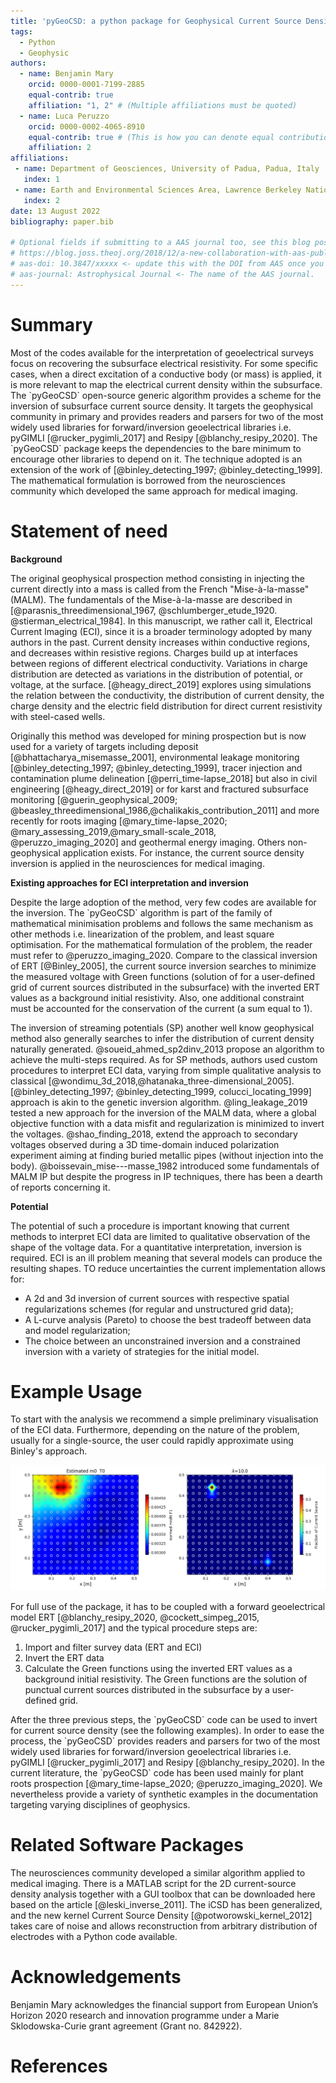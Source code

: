 ```yaml
---
title: 'pyGeoCSD: a python package for Geophysical Current Source Density inversion'
tags:
  - Python
  - Geophysic
authors:
  - name: Benjamin Mary
    orcid: 0000-0001-7199-2885
    equal-contrib: true
    affiliation: "1, 2" # (Multiple affiliations must be quoted)
  - name: Luca Peruzzo
    orcid: 0000-0002-4065-8910
    equal-contrib: true # (This is how you can denote equal contributions between multiple authors)
    affiliation: 2
affiliations:
 - name: Department of Geosciences, University of Padua, Padua, Italy
   index: 1
 - name: Earth and Environmental Sciences Area, Lawrence Berkeley National Laboratory, Berkeley, CA, United States
   index: 2
date: 13 August 2022
bibliography: paper.bib

# Optional fields if submitting to a AAS journal too, see this blog post:
# https://blog.joss.theoj.org/2018/12/a-new-collaboration-with-aas-publishing
# aas-doi: 10.3847/xxxxx <- update this with the DOI from AAS once you know it.
# aas-journal: Astrophysical Journal <- The name of the AAS journal.
---
```


# Summary

Most of the codes available for the interpretation of geoelectrical surveys focus on recovering the subsurface electrical resistivity. For some specific cases, when a direct excitation of a conductive body (or mass) is applied, it is more relevant to map the electrical current density within the subsurface. The \`pyGeoCSD\` open-source generic algorithm provides a scheme for the inversion of subsurface current source density. It targets the geophysical community in primary and provides readers and parsers for two of the most widely used libraries for forward/inversion geoelectrical libraries i.e. pyGIMLI [@rucker_pygimli_2017] and Resipy [@blanchy_resipy_2020]. The \`pyGeoCSD\` package keeps the dependencies to the bare minimum to encourage other libraries to depend on it. The technique adopted is an extension of the work of [@binley_detecting_1997; @binley_detecting_1999]. The mathematical formulation is borrowed from the neurosciences community which developed the same approach for medical imaging.

# Statement of need

**Background**

The original geophysical prospection method consisting in injecting the current directly into a mass is called from the French "Mise-à-la-masse" (MALM). The fundamentals of the Mise-à-la-masse are described in [@parasnis_threedimensional_1967, @schlumberger_etude_1920. @stierman_electrical_1984]. In this manuscript, we rather call it, Electrical Current Imaging (ECI), since it is a broader terminology adopted by many authors in the past. Current density increases within conductive regions, and decreases within resistive regions. Charges build up at interfaces between regions of different electrical conductivity. Variations in charge distribution are detected as variations in the distribution of potential, or voltage, at the surface. [@heagy_direct_2019] explores using simulations the relation between the conductivity, the distribution of current density, the charge density and the electric field distribution for direct current resistivity with steel-cased wells. 


Originally this method was developed for mining prospection but is now used for a variety of targets including deposit [@bhattacharya_misemasse_2001], environmental leakage monitoring [@binley_detecting_1997; @binley_detecting_1999], tracer injection and contamination plume delineation [@perri_time-lapse_2018] but also in civil engineering [@heagy_direct_2019] or for karst and fractured subsurface monitoring [@guerin_geophysical_2009; @beasley_threedimensional_1986,@chalikakis_contribution_2011] and more recently for roots imaging [@mary_time-lapse_2020; @mary_assessing_2019,@mary_small-scale_2018, @peruzzo_imaging_2020] and geothermal energy imaging.  Others non-geophysical application exists. For instance, the current source density inversion is applied in the neurosciences for medical imaging.  

**Existing approaches for ECI interpretation and inversion**

Despite the large adoption of the method, very few codes are available for the inversion. The \`pyGeoCSD\` algorithm is part of the family of mathematical minimisation problems and follows the same mechanism as other methods i.e. linearization of the problem, and least square optimisation. For the mathematical formulation of the problem, the reader must refer to @peruzzo_imaging_2020. Compare to the classical inversion of ERT [@Binley_2005], the current source inversion searches to minimize the measured voltage with Green functions (solution of for a user-defined grid of current sources distributed in the subsurface) with the inverted ERT values as a background initial resistivity. Also, one additional constraint must be accounted for the conservation of the current (a sum equal to 1). 

The inversion of streaming potentials (SP) another well know geophysical method also generally searches to infer the distribution of current density naturally generated. 
@soueid_ahmed_sp2dinv_2013 propose an algorithm to achieve the multi-steps required. 
As for SP methods, authors used custom procedures to interpret ECI data, varying from simple qualitative analysis to classical [@wondimu_3d_2018,@hatanaka_three-dimensional_2005]. [@binley_detecting_1997; @binley_detecting_1999, colucci_locating_1999] approach is akin to the genetic inversion algorithm. @ling_leakage_2019 tested a new approach for the inversion of the MALM data, where a global objective function with a data misfit and regularization is minimized to invert the voltages. @shao_finding_2018, extend the approach to secondary voltages observed during a 3D time-domain induced polarization experiment aiming at finding buried metallic pipes (without injection into the body). @boissevain_mise---masse_1982 introduced some fundamentals of MALM IP but despite the progress in IP techniques, there has been a dearth of reports concerning it.


**Potential**

The potential of such a procedure is important knowing that current methods to interpret ECI data are limited to qualitative observation of the shape of the voltage data. For a quantitative interpretation, inversion is required. ECI is an ill problem meaning that several models can produce the resulting shapes. TO reduce uncertainties the current implementation allows for: 

- A 2d and 3d inversion of current sources with respective spatial regularizations schemes (for regular and unstructured grid data);
- A L-curve analysis (Pareto) to choose the best tradeoff between data and model regularization;
- The choice between an unconstrained inversion and a constrained inversion with a variety of strategies for the initial model. 

# Example Usage 

To start with the analysis we recommend a simple preliminary visualisation of the ECI data. Furthermore, depending on the nature of the problem, usually for a single-source, the user could rapidly approximate using Binley's approach. 

![The product-moment correlation (left) and the inverted current density (right) pinpointed to the source location solution\\label{fig1}](joss_fig1.png)

For full use of the package, it has to be coupled with a forward geoelectrical model ERT [@blanchy_resipy_2020, @cockett_simpeg_2015, @rucker_pygimli_2017] and the typical procedure steps are:

1. Import and filter survey data (ERT and ECI)
2. Invert the ERT data
3. Calculate the Green functions using the inverted ERT values as a background initial resistivity. The Green functions are the solution of punctual current sources distributed in the subsurface by a user-defined grid.

After the three previous steps, the \`pyGeoCSD\` code can be used to invert for current source density (see the following examples). In order to ease the process, the \`pyGeoCSD\`  provides readers and parsers for two of the most widely used libraries for forward/inversion geoelectrical libraries i.e. pyGIMLI [@rucker_pygimli_2017] and Resipy [@blanchy_resipy_2020]. In the current literature, the \`pyGeoCSD\` code has been used mainly for plant roots prospection [@mary_time-lapse_2020; @peruzzo_imaging_2020]. We nevertheless provide a variety of synthetic examples in the documentation targeting varying disciplines of geophysics.       

# Related Software Packages

The neurosciences community developed a similar algorithm applied to medical imaging. 
There is a MATLAB script for the 2D current-source density analysis together with a GUI toolbox that can be downloaded here based on the article [@leski_inverse_2011]. The iCSD has been generalized, and the new kernel Current Source Density [@potworowski_kernel_2012] takes care of noise and allows reconstruction from arbitrary distribution of electrodes with a Python code available.

# Acknowledgements

Benjamin Mary acknowledges the financial support from European Union’s Horizon 2020 research and innovation programme under a Marie Sklodowska-Curie grant agreement (Grant no. 842922).

# References 
